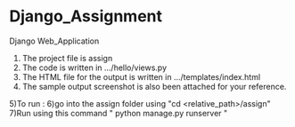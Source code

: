# Django_Assignment
Django Web_Application
1) The project file is assign
2) The code is written in .../hello/views.py 
3) The HTML file for the output is written in .../templates/index.html
4) The sample output screenshot is also been attached for your reference.

5)To run :
6)go into the assign folder using      "cd <relative_path>/assign"
7)Run using this command               " python manage.py runserver "
